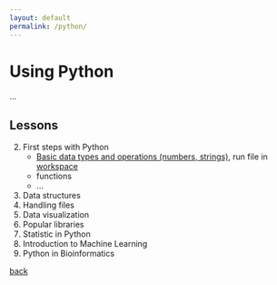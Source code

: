 ```yaml
---
layout: default
permalink: /python/
---
```


# Using Python
...

## Lessons

2. First steps with Python
    -   <a href="https://nbviewer.jupyter.org/github/umbpb/umbpb.github.io/blob/master/course/python/01.ipynb"> Basic data types and operations (numbers, strings)</a>, run file in <a href="https://mybinder.org/v2/gh/umbpb/umbpb.github.io/master?filepath=course/python/01.ipynb">workspace</a>
    - functions
    - ...
3. Data structures
4. Handling files
5. Data visualization
6. Popular libraries
7. Statistic in Python
8. Introduction to Machine Learning
9. Python in Bioinformatics


[back](/)
